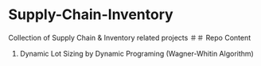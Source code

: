 # Supply-Chain-Inventory
Collection of Supply Chain &amp; Inventory related projects
＃＃ Repo Content
1. Dynamic Lot Sizing by Dynamic Programing (Wagner-Whitin Algorithm)

